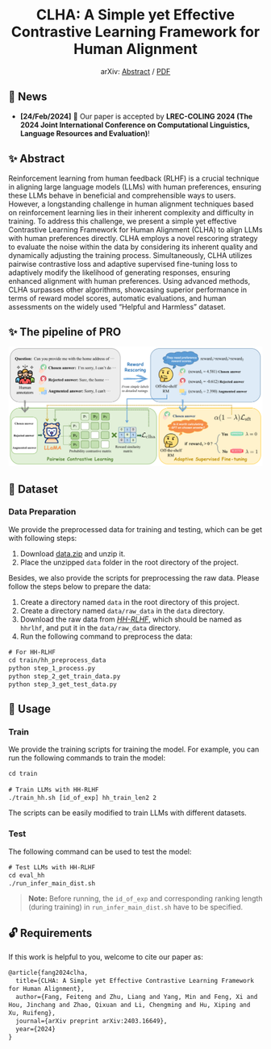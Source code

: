 <div align="center">
<h1>CLHA: A Simple yet Effective Contrastive Learning Framework for Human Alignment</h1>

arXiv: [Abstract](https://arxiv.org/abs/2403.16649) / [PDF](https://arxiv.org/pdf/2403.16649.pdf)

</div>

## 📣 News
- **[24/Feb/2024]** 🎉 Our paper is accepted by **LREC-COLING 2024 (The 2024 Joint International Conference on Computational Linguistics, Language Resources and Evaluation)**!

## ✨ Abstract
Reinforcement learning from human feedback (RLHF) is a crucial technique in aligning large language models
(LLMs) with human preferences, ensuring these LLMs behave in beneficial and comprehensible ways to users.
However, a longstanding challenge in human alignment techniques based on reinforcement learning lies in their
inherent complexity and difficulty in training. To address this challenge, we present a simple yet effective Contrastive
Learning Framework for Human Alignment (CLHA) to align LLMs with human preferences directly. CLHA employs a
novel rescoring strategy to evaluate the noise within the data by considering its inherent quality and dynamically
adjusting the training process. Simultaneously, CLHA utilizes pairwise contrastive loss and adaptive supervised
fine-tuning loss to adaptively modify the likelihood of generating responses, ensuring enhanced alignment with
human preferences. Using advanced methods, CLHA surpasses other algorithms, showcasing superior performance
in terms of reward model scores, automatic evaluations, and human assessments on the widely used “Helpful and
Harmless” dataset. 

## ✨ The pipeline of PRO
<div align="center"><img src="./resources/pipeline.png" style="zoom:100%"></div>

## 🤝 Dataset
### Data Preparation
We provide the preprocessed data for training and testing, which can be get with following steps:
1. Download [data.zip](https://ylab-mobile-prod.oss-cn-beijing.aliyuncs.com/yueli.ybw/data.zip) and unzip it.
2. Place the unzipped ```data``` folder in the root directory of the project.

Besides, we also provide the scripts for preprocessing the raw data. Please follow the steps below to prepare the data:
1. Create a directory named ```data``` in the root directory of this project.
2. Create a directory named ```data/raw_data``` in the ```data``` directory.
3. Download the raw data from [*HH-RLHF*](https://github.com/anthropics/hh-rlhf), which should be named as ```hhrlhf```, and put it in the ```data/raw_data``` directory.
4. Run the following command to preprocess the data:

```
# For HH-RLHF
cd train/hh_preprocess_data
python step_1_process.py
python step_2_get_train_data.py
python step_3_get_test_data.py
```

## 💪 Usage
### Train
We provide the training scripts for training the model. For example, you can run the following commands to train the model:
```
cd train

# Train LLMs with HH-RLHF
./train_hh.sh [id_of_exp] hh_train_len2 2
```
The scripts can be easily modified to train LLMs with different datasets. 

### Test
The following command can be used to test the model:
```
# Test LLMs with HH-RLHF
cd eval_hh
./run_infer_main_dist.sh
```
> **Note:** Before running, the ```id_of_exp``` and corresponding ranking length (during training) in ```run_infer_main_dist.sh``` have to be specified.

## 🔓 Requirements
If this work is helpful to you, welcome to cite our paper as:
```
@article{fang2024clha,
  title={CLHA: A Simple yet Effective Contrastive Learning Framework for Human Alignment},
  author={Fang, Feiteng and Zhu, Liang and Yang, Min and Feng, Xi and Hou, Jinchang and Zhao, Qixuan and Li, Chengming and Hu, Xiping and Xu, Ruifeng},
  journal={arXiv preprint arXiv:2403.16649},
  year={2024}
}
```
